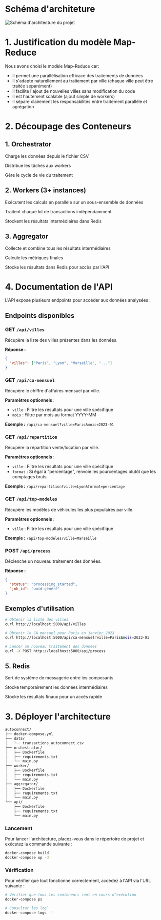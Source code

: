 # Schéma d'architeture 

![Schéma d'architecture du projet](http://url/to/img.png)


# 1. Justification du modèle Map-Reduce

Nous avons choisi le modèle Map-Reduce car:

- Il permet une parallélisation efficace des traitements de données
- Il s'adapte naturellement au traitement par ville (chaque ville peut être traitée séparément)
- Il facilite l'ajout de nouvelles villes sans modification du code
- Il est hautement scalable (ajout simple de workers)
- Il sépare clairement les responsabilités entre traitement parallèle et agrégation


# 2. Découpage des Conteneurs

## 1. Orchestrator

Charge les données depuis le fichier CSV

Distribue les tâches aux workers

Gère le cycle de vie du traitement


## 2. Workers (3+ instances)

Exécutent les calculs en parallèle sur un sous-ensemble de données

Traitent chaque lot de transactions indépendamment

Stockent les résultats intermédiaires dans Redis


## 3. Aggregator

Collecte et combine tous les résultats intermédiaires

Calcule les métriques finales

Stocke les résultats dans Redis pour accès par l'API


# 4. Documentation de l'API

L'API expose plusieurs endpoints pour accéder aux données analysées :

## Endpoints disponibles

### GET `/api/villes`

Récupère la liste des villes présentes dans les données.

**Réponse :**
```json
{
  "villes": ["Paris", "Lyon", "Marseille", "..."]
}
```

### GET `/api/ca-mensuel`

Récupère le chiffre d'affaires mensuel par ville.

**Paramètres optionnels :**
- `ville` : Filtre les résultats pour une ville spécifique
- `mois` : Filtre par mois au format YYYY-MM

**Exemple :** `/api/ca-mensuel?ville=Paris&mois=2023-01`

### GET `/api/repartition`

Récupère la répartition vente/location par ville.

**Paramètres optionnels :**
- `ville` : Filtre les résultats pour une ville spécifique
- `format` : Si égal à "percentage", renvoie les pourcentages plutôt que les comptages bruts

**Exemple :** `/api/repartition?ville=Lyon&format=percentage`

### GET `/api/top-modeles`

Récupère les modèles de véhicules les plus populaires par ville.

**Paramètres optionnels :**
- `ville` : Filtre les résultats pour une ville spécifique

**Exemple :** `/api/top-modeles?ville=Marseille`

### POST `/api/process`

Déclenche un nouveau traitement des données.

**Réponse :**
```json
{
  "status": "processing_started",
  "job_id": "uuid-généré"
}
```

## Exemples d'utilisation

```bash
# Obtenir la liste des villes
curl http://localhost:5000/api/villes

# Obtenir le CA mensuel pour Paris en janvier 2023
curl http://localhost:5000/api/ca-mensuel?ville=Paris&mois=2023-01

# Lancer un nouveau traitement des données
curl -X POST http://localhost:5000/api/process
```


## 5. Redis

Sert de système de messagerie entre les composants

Stocke temporairement les données intermédiaires

Stocke les résultats finaux pour un accès rapide



# 3. Déployer l'architecture

```bash
autoconnect/
├── docker-compose.yml
├── data/
│   └── transactions_autoconnect.csv
├── orchestrator/
│   ├── Dockerfile
│   ├── requirements.txt
│   └── main.py
├── worker/
│   ├── Dockerfile
│   ├── requirements.txt
│   └── main.py
├── aggregator/
│   ├── Dockerfile
│   ├── requirements.txt
│   └── main.py
└── api/
    ├── Dockerfile
    ├── requirements.txt
    └── main.py
```

### Lancement

Pour lancer l'architecture, placez-vous dans le répertoire de projet et exécutez la commande suivante :

```bash
docker-compose build
docker-compose up -d
```

### Vérification

Pour vérifier que tout fonctionne correctement, accédez à l'API via l'URL suivante :

```bash 
# Vérifier que tous les conteneurs sont en cours d'exécution
docker-compose ps

# Consulter les log`
docker-compose logs -f
```

